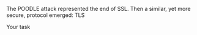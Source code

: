 The POODLE attack represented the end of SSL.
Then a similar, yet more secure, protocol emerged:
TLS


Your task

